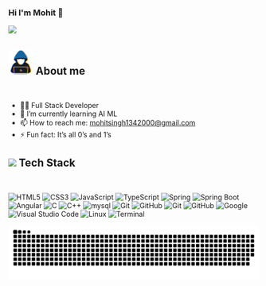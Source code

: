 ### Hi I'm Mohit 👋

![](https://github.com/halfrost/halfrost/blob/master/icons/header_.png)

<!--- 
  **mohitpsingh/mohitpsingh** is a ✨ _special_ ✨ repository because its `README.md` (this file) appears on your GitHub profile.
  Here are some ideas to get you started:
-->

## <picture><img src = "https://github.com/0xAbdulKhalid/0xAbdulKhalid/raw/main/assets/mdImages/about_me.gif" width = 50px></picture> **About me**
<br>

- 🧑‍💻 Full Stack Developer
- 🌱 I’m currently learning AI ML
- 📫 How to reach me: mohitsingh1342000@gmail.com
- ⚡ Fun fact: It’s all 0’s and 1’s


## <img src="https://media2.giphy.com/media/QssGEmpkyEOhBCb7e1/giphy.gif?cid=ecf05e47a0n3gi1bfqntqmob8g9aid1oyj2wr3ds3mg700bl&rid=giphy.gif" width ="25"><b> Tech Stack</b>
<br>
<p align="center">
 
   ![HTML5](https://img.shields.io/badge/HTML5%20-%23E34F26.svg?style=for-the-badge&logo=html5&logoColor=white)
   ![CSS3](https://img.shields.io/badge/CSS%20-%231572B6.svg?style=for-the-badge&logo=css3&logoColor=white)
   ![JavaScript](https://img.shields.io/badge/JavaScript%20-%23F7DF1E.svg?style=for-the-badge&logo=javascript&logoColor=black)
   ![TypeScript](https://img.shields.io/badge/TypeScript-%231572B6?style=for-the-badge&logo=TypeScript&logoColor=white)
   ![Spring](https://img.shields.io/badge/Spring-%6DB33F?style=for-the-badge&logo=Spring&logoColor=white)
   ![Spring Boot](https://img.shields.io/badge/SpringBoot-%6DB33F?style=for-the-badge&logo=SpringBoot&logoColor=white)
   ![Angular](https://img.shields.io/badge/Angular-%E23237?style=for-the-badge&logo=Angular&logoColor=white)
   ![C](https://img.shields.io/badge/C%20-%232370ED.svg?style=for-the-badge&logo=c&logoColor=white)
   ![C++](https://img.shields.io/badge/C++%20-%2300599C.svg?style=for-the-badge&logo=c%2B%2B&logoColor=white)
   ![mysql](https://img.shields.io/badge/mysql-%4285F4?style=for-the-badge&logo=mysql&logoColor=white)
   ![Git](https://img.shields.io/badge/git-%23F05033.svg?style=for-the-badge&logo=git&logoColor=white)
   ![GitHub](https://img.shields.io/badge/github-%23121011.svg?style=for-the-badge&logo=github&logoColor=white)
   ![Git](https://img.shields.io/badge/git-%23F05033.svg?style=for-the-badge&logo=git&logoColor=white)
   ![GitHub](https://img.shields.io/badge/github-%23121011.svg?style=for-the-badge&logo=github&logoColor=white)
   ![Google](https://img.shields.io/badge/google-%234285F4.svg?style=for-the-badge&logo=google&logoColor=white)
   ![Visual Studio Code](https://img.shields.io/badge/Visual%20Studio%20Code-0078d7.svg?style=for-the-badge&logo=visual-studio-code&logoColor=white)
   ![Linux](https://img.shields.io/badge/Linux-FCC624?style=for-the-badge&logo=linux&logoColor=black) 
   ![Terminal](https://img.shields.io/badge/Terminal-%23054020?style=for-the-badge&logo=gnu-bash&logoColor=white)
   
</p>

<div align="center">
  <img  src="https://github.com/1999AZZAR/1999AZZAR/blob/main/resources/img/grid-snake.svg"
       alt="snake" /></a>
</div>

<br><br>


